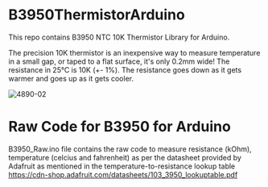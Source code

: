 # B3950ThermistorArduino
This repo contains B3950 NTC 10K Thermistor Library for Arduino.

The precision 10K thermistor is an inexpensive way to measure temperature in a small gap, or taped to a flat surface, it's only 0.2mm wide!
The resistance in 25°C is 10K (+- 1%). The resistance goes down as it gets warmer and goes up as it gets cooler. 

![4890-02](https://github.com/ParthaPRay/B3950ThermistorArduino/assets/1689639/6d6cd7ff-a7ee-479c-93df-40e90c82c24a)


# Raw Code for B3950 for Arduino

B3950_Raw.ino file contains the raw code to measure resistance (kOhm), temperature (celcius and fahrenheit) as per the datasheet provided by Adafruit as mentioned in the temperature-to-resistance lookup table https://cdn-shop.adafruit.com/datasheets/103_3950_lookuptable.pdf

#
